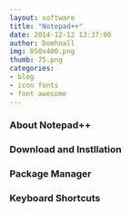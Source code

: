```yaml
---
layout: software
title: "Notepad++"
date: 2014-12-12 13:37:00
author: Domhnall
img: 850x400.png
thumb: 75.png
categories: 
- blog 
- icon fonts
- font awesome
---
```


### About Notepad++ 

### Download and Instllation

### Package Manager

### Keyboard Shortcuts
